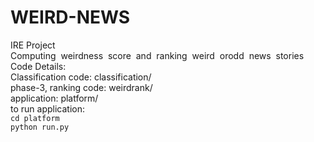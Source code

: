 # WEIRD-NEWS
IRE Project<br/>
Computing ​ weirdness​ ​ score​ ​ and​ ​ ranking​ ​ weird​ ​ or​ ​ odd​ ​ news​ ​ stories<br/>
Code Details:<br/>
Classification code: classification/<br/>
phase-3, ranking code: weirdrank/<br/>
application: platform/<br/>
to run application:<br/>
``
cd platform
``
<br/>
``
python run.py
``
